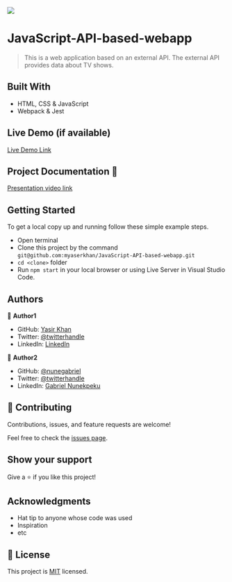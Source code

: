 ![](https://img.shields.io/badge/Microverse-blueviolet)

# JavaScript-API-based-webapp

> This is a web application based on an external API. The external API provides data about TV shows. 


## Built With

- HTML, CSS & JavaScript
- Webpack & Jest

## Live Demo (if available)

[Live Demo Link](https://myaserkhan.github.io/JavaScript-API-based-webapp/dist)

## Project Documentation 📄

[Presentation video link](https://drive.google.com/file/d/1Fx0Inf1Mhy1pypMjgbqUROACm8oHdH1i/view?usp=sharing)

## Getting Started


To get a local copy up and running follow these simple example steps.

- Open terminal
- Clone this project by the command `git@github.com:myaserkhan/JavaScript-API-based-webapp.git`
- `cd <clone>` folder
- Run `npm start` in your local browser or using Live Server in Visual Studio Code.



## Authors

👤 **Author1**

- GitHub: [Yasir Khan](https://github.com/githubhandle)
- Twitter: [@twitterhandle](https://twitter.com/twitterhandle)
- LinkedIn: [LinkedIn](https://linkedin.com/in/linkedinhandle)

👤 **Author2**

- GitHub: [@nunegabriel](https://github.com/nunegabriel)
- Twitter: [@twitterhandle](https://twitter.com/_cornrow)
- LinkedIn: [Gabriel Nunekpeku](https://www.linkedin.com/in/gabriel-nunekpeku-623608173/)

## 🤝 Contributing

Contributions, issues, and feature requests are welcome!

Feel free to check the [issues page](../../issues/).

## Show your support

Give a ⭐️ if you like this project!

## Acknowledgments

- Hat tip to anyone whose code was used
- Inspiration
- etc

## 📝 License

This project is [MIT](./LICENSE) licensed.
